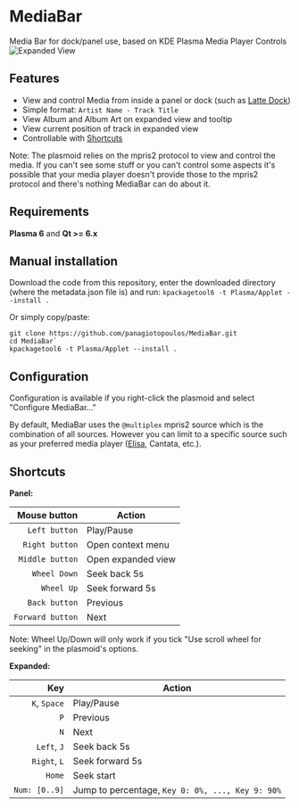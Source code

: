 # MediaBar
Media Bar for dock/panel use, based on KDE Plasma Media Player Controls
![Expanded View](https://i.imgur.com/Oy0Idpj.png "MediaBar expanded view")

## Features
* View and control Media from inside a panel or dock (such as [Latte Dock](https://github.com/KDE/latte-dock))
* Simple format: `Artist Name - Track Title`
* View Album and Album Art on expanded view and tooltip
* View current position of track in expanded view
* Controllable with [Shortcuts](#shortcuts)

Note: The plasmoid relies on the mpris2 protocol to view and control the media. If you can't see some stuff or you can't control some aspects it's possible that your media player doesn't provide those to the mpris2 protocol and there's nothing MediaBar can do about it.

## Requirements
 **Plasma 6** and **Qt >= 6.x**

## Manual installation
Download the code from this repository, enter the downloaded directory (where the metadata.json file is) and run: `kpackagetool6 -t Plasma/Applet --install .`

Or simply copy/paste:
```
git clone https://github.com/panagiotopoulos/MediaBar.git
cd MediaBar`
kpackagetool6 -t Plasma/Applet --install .
```

## Configuration
Configuration is available if you right-click the plasmoid and select "Configure MediaBar..."

By default, MediaBar uses the `@multiplex` mpris2 source which is the combination of all sources. However you can limit to a specific source such as your preferred media player ([Elisa](https://kde.org/applications/multimedia/org.kde.elisa), Cantata, etc.).

## Shortcuts
**Panel:**

| Mouse button     | Action             |
| ---------------: | ------------------ |
| `Left button`    | Play/Pause         |
| `Right button`   | Open context menu  |
| `Middle button`  | Open expanded view |
| `Wheel Down`     | Seek back 5s       |
| `Wheel Up`       | Seek forward 5s    |
| `Back button`    | Previous           |
| `Forward button` | Next               |

Note: Wheel Up/Down will only work if you tick "Use scroll wheel for seeking" in the plasmoid's options.

**Expanded:**

| Key           | Action          |
| ------------: | --------------- |
| `K`, `Space`  | Play/Pause      |
| `P`           | Previous        |
| `N`           | Next            |
| `Left`, `J`   | Seek back 5s    |
| `Right`, `L`  | Seek forward 5s |
| `Home`        | Seek start      |
| `Num: [0..9]` | Jump to percentage, `Key 0: 0%, ..., Key 9: 90%` |
